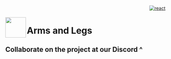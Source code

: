<p align="right">
<a href="https://discord.gg/KnJGY9S">
  <img src="https://github.com/fenix-hub/ColoredBadges/blob/master/svg/social/discord.svg" alt="react" style="vertical-align:top; margin:6px 4px">
</a>
</p>


<img src="https://media.discordapp.net/attachments/1075215359814148157/1076376649752383559/Arms_And_Legs_Title2.png?width=555&height=555" align="left" width="64" height="64">

# Arms and Legs

## Collaborate on the project at our Discord ^